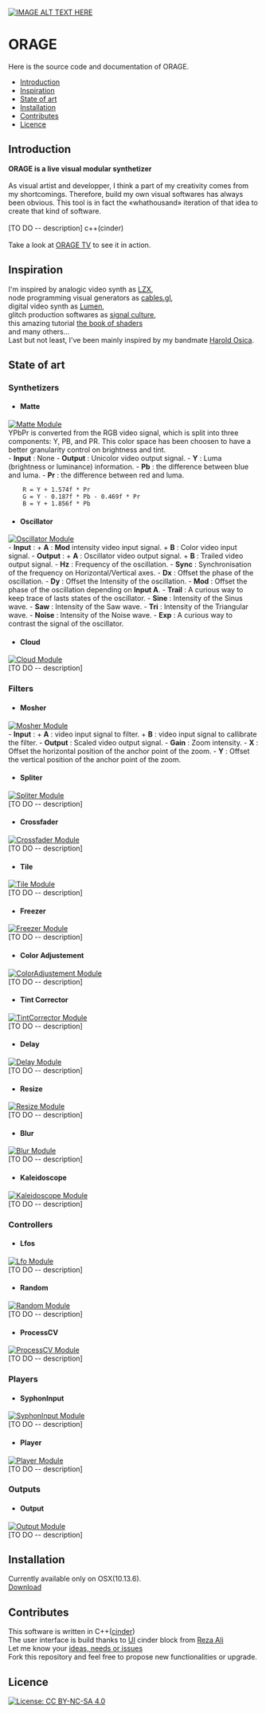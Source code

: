 [![IMAGE ALT TEXT HERE](./doc/pictures/pic.01.jpg)](./doc/pictures/pic.01.jpg)

# ORAGE
Here is the source code and documentation of ORAGE.

* [Introduction](#introduction)
* [Inspiration](#inspiration)
* [State of art](#state-of-art)
* [Installation](#installation)
* [Contributes](#contributes)
* [Licence](#licence)

## Introduction
__ORAGE is a live visual modular synthetizer__</br></br>
As visual artist and developper, I think a part of my creativity comes from my shortcomings. Therefore, build my own visual softwares has always been obvious.
This tool is in fact the «whathousand» iteration of that idea to create that kind of software.
</br></br>
[TO DO -- description] c++(cinder)
</br></br>
Take a look at [ORAGE TV](https://www.youtube.com/channel/UCZ0oXcxj3lE8kQSSsniIZ6w) to see it in action.

## Inspiration
I'm inspired by analogic video synth as [LZX](https://lzxindustries.net/),<br/>
node programming visual generators as [cables.gl](https://cables.gl/home),<br/>digital video synth as [Lumen](https://lumen-app.com/),<br/>
glitch production softwares as [signal culture](http://signalculture.org/),<br/> 
this amazing tutorial [the book of shaders](https://thebookofshaders.com)<br/> and many others... <br/> Last but not least, I've been mainly inspired by my bandmate [Harold Osica](https://www.facebook.com/osicamusic).

## State of art
### Synthetizers 
* #### Matte 
[![Matte Module](./doc/modules/Matte.jpg)](./doc/modules/Matte.jpg)<br/>
YPbPr is converted from the RGB video signal, which is split into three components: Y, PB, and PR. This color space has been choosen to have a better granularity control on brightness and tint. <br/>
    - __Input__ : None
    - __Output__ : Unicolor video output signal.
    - __Y__ : Luma (brightness or luminance) information. 
    - __Pb__ : the difference between blue and luma.
    - __Pr__ : the difference between red and luma.
```
    R = Y + 1.574f * Pr
    G = Y - 0.187f * Pb - 0.469f * Pr
    B = Y + 1.856f * Pb
```

* #### Oscillator
[![Oscillator Module](./doc/modules/Oscillator.jpg)](./doc/modules/Oscillator.jpg)<br/>
    - __Input__ : 
        + __A__ : __Mod__ intensity video input signal.
        + __B__ : Color video input signal.
    - __Output__ : 
        + __A__ : Oscillator video output signal.
        + __B__ : Trailed video output signal.
    - __Hz__ : Frequency of the oscillation.
    - __Sync__ : Synchronisation of the frequency on Horizontal/Vertical axes.
    - __Dx__ : Offset the phase of the oscillation.
    - __Dy__ : Offset the Intensity of the oscillation.
    - __Mod__ : Offset the phase of the oscillation depending on __Input A__.
    - __Trail__ : A curious way to keep trace of lasts states of the oscillator.
    - __Sine__ : Intensity of the Sinus wave.
    - __Saw__ : Intensity of the Saw wave.
    - __Tri__ : Intensity of the Triangular wave.
    - __Noise__ : Intensity of the Noise wave.
    - __Exp__ : A curious way to contrast the signal of the oscillator.
* #### Cloud
[![Cloud Module](./doc/modules/Cloud.jpg)](./doc/modules/Cloud.jpg)<br/>
[TO DO -- description]

### Filters
* #### Mosher
[![Mosher Module](./doc/modules/Mosher.jpg)](./doc/modules/Mosher.jpg)<br/>
    - __Input__ : 
        + __A__ : video input signal to filter.
        + __B__ : video input signal to callibrate the filter.
    - __Output__ : Scaled video output signal.
    - __Gain__ : Zoom intensity.
    - __X__ : Offset the horizontal position of the anchor point of the zoom.
    - __Y__ : Offset the vertical position of the anchor point of the zoom.
* #### Spliter
[![Spliter Module](./doc/modules/Spliter.jpg)](./doc/modules/Spliter.jpg)<br/>
[TO DO -- description]
* #### Crossfader
[![Crossfader Module](./doc/modules/Crossfader.jpg)](./doc/modules/Crossfader.jpg)<br/>
[TO DO -- description]
* #### Tile
[![Tile Module](./doc/modules/Tile.jpg)](./doc/modules/Tile.jpg)<br/>
[TO DO -- description]
* #### Freezer
[![Freezer Module](./doc/modules/Freezer.jpg)](./doc/modules/Freezer.jpg)<br/>
[TO DO -- description]
* #### Color Adjustement
[![ColorAdjustement Module](./doc/modules/ColorAdjustement.jpg)](./doc/modules/ColorAdjustement.jpg)<br/>
[TO DO -- description]
* #### Tint Corrector
[![TintCorrector Module](./doc/modules/TintCorrector.jpg)](./doc/modules/TintCorrector.jpg)<br/>
[TO DO -- description]
* #### Delay
[![Delay Module](./doc/modules/Delay.jpg)](./doc/modules/Delay.jpg)<br/>
[TO DO -- description]
* #### Resize
[![Resize Module](./doc/modules/Resize.jpg)](./doc/modules/Resize.jpg)<br/>
[TO DO -- description]
* #### Blur
[![Blur Module](./doc/modules/Blur.jpg)](./doc/modules/Blur.jpg)<br/>
[TO DO -- description]
* #### Kaleidoscope
[![Kaleidoscope Module](./doc/modules/Kaleidoscope.jpg)](./doc/modules/Kaleidoscope.jpg)<br/>
[TO DO -- description]

### Controllers
* #### Lfos
[![Lfo Module](./doc/modules/Lfo.jpg)](./doc/modules/Lfo.jpg)<br/>
[TO DO -- description]
* #### Random
[![Random Module](./doc/modules/Random.jpg)](./doc/modules/Random.jpg)<br/>
[TO DO -- description]
* #### ProcessCV
[![ProcessCV Module](./doc/modules/ProcessCV.jpg)](./doc/modules/ProcessCV.jpg)<br/>
[TO DO -- description]

### Players
* #### SyphonInput
[![SyphonInput Module](./doc/modules/SyphonInput.jpg)](./doc/modules/SyphonInput.jpg)<br/>
[TO DO -- description]
* #### Player
[![Player Module](./doc/modules/Player.jpg)](./doc/modules/Player.jpg)<br/>
[TO DO -- description]

### Outputs
* #### Output
[![Output Module](./doc/modules/Output.jpg)](./doc/modules/Output.jpg)<br/>
[TO DO -- description]

## Installation
Currently available only on OSX(10.13.6). <br/>
[Download](https://github.com/oogre/ORAGE/raw/master/Orage.app.zip)
## Contributes
This software is written in C++([cinder](https://github.com/cinder/Cinder))<br/>
The user interface is build thanks to [UI](https://github.com/rezaali/Cinder-UI) cinder block from [Reza Ali](https://www.syedrezaali.com/)<br/>
Let me know your [ideas, needs or issues](https://github.com/oogre/ORAGE/issues)<br/>
Fork this repository and feel free to propose new functionalities or upgrade.<br/>
## Licence
[![License: CC BY-NC-SA 4.0](https://img.shields.io/badge/License-CC%20BY--NC--SA%204.0-lightgrey.svg)](https://creativecommons.org/licenses/by-nc-sa/4.0/)